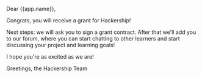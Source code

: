 Dear {{app.name}},

Congrats, you will receive a grant for Hackership!

Next steps: we will ask you to sign a grant contract. After that we'll add you to our forum, where you can start chatting to other learners and start discussing your project and learning goals!

I hope you're as excited as we are!

Greetings,
the Hackership Team